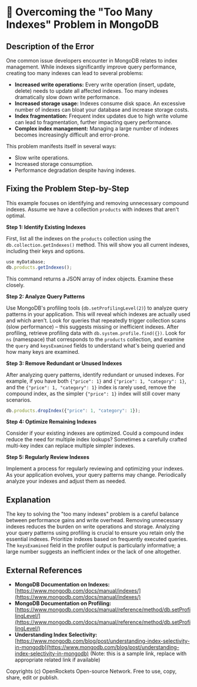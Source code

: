 # 🐞 Overcoming the "Too Many Indexes" Problem in MongoDB


## Description of the Error

One common issue developers encounter in MongoDB relates to index management.  While indexes significantly improve query performance, creating too many indexes can lead to several problems:

* **Increased write operations:** Every write operation (insert, update, delete) needs to update all affected indexes. Too many indexes dramatically slow down write performance.
* **Increased storage usage:** Indexes consume disk space. An excessive number of indexes can bloat your database and increase storage costs.
* **Index fragmentation:**  Frequent index updates due to high write volume can lead to fragmentation, further impacting query performance.
* **Complex index management:** Managing a large number of indexes becomes increasingly difficult and error-prone.


This problem manifests itself in several ways:

* Slow write operations.
* Increased storage consumption.
* Performance degradation despite having indexes.


## Fixing the Problem Step-by-Step

This example focuses on identifying and removing unnecessary compound indexes.  Assume we have a collection `products` with indexes that aren't optimal.

**Step 1: Identify Existing Indexes**

First, list all the indexes on the `products` collection using the `db.collection.getIndexes()` method.  This will show you all current indexes, including their keys and options.

```javascript
use myDatabase;
db.products.getIndexes();
```

This command returns a JSON array of index objects.  Examine these closely.

**Step 2: Analyze Query Patterns**

Use MongoDB's profiling tools (`db.setProfilingLevel(2)`) to analyze query patterns in your application. This will reveal which indexes are actually used and which aren't.  Look for queries that repeatedly trigger collection scans (slow performance) – this suggests missing or inefficient indexes.  After profiling, retrieve profiling data with `db.system.profile.find({})`.  Look for `ns` (namespace) that corresponds to the `products` collection, and examine the `query` and `keysExamined` fields to understand what's being queried and how many keys are examined.


**Step 3: Remove Redundant or Unused Indexes**

After analyzing query patterns, identify redundant or unused indexes. For example, if you have both `{"price": 1}` and `{"price": 1, "category": 1}`, and the `{"price": 1, "category": 1}` index is rarely used, remove the compound index, as the simpler `{"price": 1}` index will still cover many scenarios.

```javascript
db.products.dropIndex({"price": 1, "category": 1});
```

**Step 4: Optimize Remaining Indexes**

Consider if your existing indexes are optimized. Could a compound index reduce the need for multiple index lookups?  Sometimes a carefully crafted multi-key index can replace multiple simpler indexes.

**Step 5: Regularly Review Indexes**

Implement a process for regularly reviewing and optimizing your indexes.  As your application evolves, your query patterns may change. Periodically analyze your indexes and adjust them as needed.


## Explanation

The key to solving the "too many indexes" problem is a careful balance between performance gains and write overhead.  Removing unnecessary indexes reduces the burden on write operations and storage.  Analyzing your query patterns using profiling is crucial to ensure you retain only the essential indexes.  Prioritize indexes based on frequently executed queries. The `keysExamined` field in the profiler output is particularly informative; a large number suggests an inefficient index or the lack of one altogether.


## External References

* **MongoDB Documentation on Indexes:** [https://www.mongodb.com/docs/manual/indexes/](https://www.mongodb.com/docs/manual/indexes/)
* **MongoDB Documentation on Profiling:** [https://www.mongodb.com/docs/manual/reference/method/db.setProfilingLevel/](https://www.mongodb.com/docs/manual/reference/method/db.setProfilingLevel/)
* **Understanding Index Selectivity:** [https://www.mongodb.com/blog/post/understanding-index-selectivity-in-mongodb](https://www.mongodb.com/blog/post/understanding-index-selectivity-in-mongodb) (Note: this is a sample link, replace with appropriate related link if available)


Copyrights (c) OpenRockets Open-source Network. Free to use, copy, share, edit or publish.

